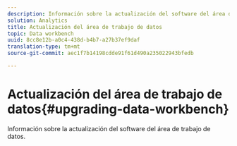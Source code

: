 ```yaml
---
description: Información sobre la actualización del software del área de trabajo de datos.
solution: Analytics
title: Actualización del área de trabajo de datos
topic: Data workbench
uuid: 8cc8e12b-a0c4-438d-b4b7-a27b37ef9daf
translation-type: tm+mt
source-git-commit: aec1f7b14198cdde91f61d490a235022943bfedb

---
```



# Actualización del área de trabajo de datos{#upgrading-data-workbench}

Información sobre la actualización del software del área de trabajo de datos.


